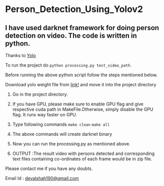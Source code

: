 # Person_Detection_Using_Yolov2

## I have used darknet framework for doing person detection on video. The code is written in python.

Thanks to [Yolo](https://pjreddie.com/darknet/yolo/)

To run the project do `python processing.py test_video_path`. 

Before running the above python script follow the steps mentioned below.

Download yolo weight file from [link!](https://drive.google.com/open?id=1zcNrabxm78KcXoISbuM06S7GF13t9u7j) and move it into the project directory

1. Go in the project directory.

2. If you have GPU, please make sure to enable GPU flag and give respective cuda path in MakeFile.Otherwise, simply disable the GPU flag. It runs way faster on GPU.

3. Type following commands
	`make clean`
	`make all`

4. The above commands will create darknet binary

5. Now you can run the processing.py as mentioned above.

6. OUTPUT :The result video with persons detected and corresponding text files containing co-ordinates of each frame would be in zip file.

Please contact me if you have any doubts.

Email Id : devalshah190@gmail.com

